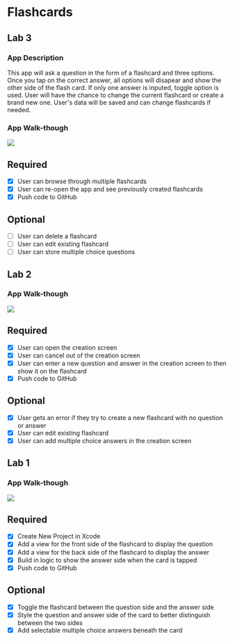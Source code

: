 # Flashcards

## Lab 3

### App Description
This app will ask a question in the form of a flashcard and three options. Once you tap on the correct answer, all options will disapear and show the other side of the flash card. If only one answer is inputed, toggle option is used. 
User will have the chance to change the current flashcard or create a brand new one.
User's data will be saved and can change flashcards if needed. 

### App Walk-though
![](https://i.imgur.com/YpH31ld.gif)

## Required
- [x] User can browse through multiple flashcards
- [x] User can re-open the app and see previously created flashcards
- [x] Push code to GitHub
## Optional
- [ ] User can delete a flashcard
- [ ] User can edit existing flashcard
- [ ] User can store multiple choice questions

## Lab 2

### App Walk-though
![](https://i.imgur.com/BpYkLTz.gif)

## Required
- [x] User can open the creation screen
- [x] User can cancel out of the creation screen
- [x] User can enter a new question and answer in the creation screen to then show it on the flashcard
- [x] Push code to GitHub
## Optional
- [x] User gets an error if they try to create a new flashcard with no question or answer
- [x] User can edit existing flashcard
- [x] User can add multiple choice answers in the creation screen

## Lab 1

### App Walk-though
![](https://i.imgur.com/wdThlw7.gif)

## Required
- [x] Create New Project in Xcode
- [x] Add a view for the front side of the flashcard to display the question
- [x] Add a view for the back side of the flashcard to display the answer
- [x] Build in logic to show the answer side when the card is tapped
- [x] Push code to GitHub
## Optional
- [x] Toggle the flashcard between the question side and the answer side
- [x] Style the question and answer side of the card to better distinguish between the two sides
- [x] Add selectable multiple choice answers beneath the card

